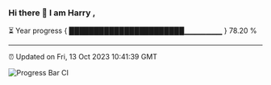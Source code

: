 ### Hi there 👋 I am Harry , 

⏳ Year progress { ███████████████████████▁▁▁▁▁▁▁ } 78.20 %

---

⏰ Updated on Fri, 13 Oct 2023 10:41:39 GMT

![Progress Bar CI](https://github.com/duykhang68/duykhang68/workflows/Progress%20Bar%20CI/badge.svg)
